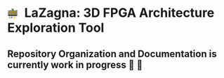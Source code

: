 # <img src="./images/LaZagna_logo_1_no_bg.png" alt="Logo" width="24" style="vertical-align:middle; margin-right:8px;"> LaZagna: 3D FPGA Architecture Exploration Tool

## Repository Organization and Documentation is currently work in progress :construction_worker: :construction:
